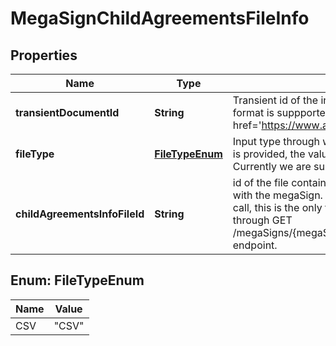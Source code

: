 
# MegaSignChildAgreementsFileInfo

## Properties
Name | Type | Description | Notes
------------ | ------------- | ------------- | -------------
**transientDocumentId** | **String** | Transient id of the input file which contains participantSetsInfos. Currently only csv format is suppported. More details about CSV format &lt;a href&#x3D;&#39;https://www.adobe.com/go/documentcloud_megasigncsv&#39;&gt;here&lt;/a&gt;   |  [optional]
**fileType** | [**FileTypeEnum**](#FileTypeEnum) | Input type through which participantSetsInfos will be provided. Whichever input type is provided, the values should be provided in its corresponding value object. Currently we are supporting CSV file format for providing megaSIgn child recipients. |  [optional]
**childAgreementsInfoFileId** | **String** | id of the file containg information about the existing childAgreementsInfo associated with the megaSign. Will be ignored in POST and PUT calls and in the case of GET call, this is the only thing that will be returned. The content of the file can be fetched through GET /megaSigns/{megaSignId}/childAgreementsInfo/{childAgreementsInfoFileId} endpoint. |  [optional]


<a name="FileTypeEnum"></a>
## Enum: FileTypeEnum
Name | Value
---- | -----
CSV | &quot;CSV&quot;



